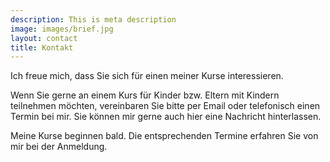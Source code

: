 ```yaml
---
description: This is meta description
image: images/brief.jpg
layout: contact
title: Kontakt
---
```

Ich freue mich, dass Sie sich für einen meiner Kurse interessieren.

Wenn Sie gerne an einem Kurs für Kinder bzw. Eltern mit Kindern teilnehmen möchten, vereinbaren Sie bitte per Email oder telefonisch einen Termin bei mir. Sie können mir gerne auch hier eine Nachricht hinterlassen.


Meine Kurse beginnen bald. Die entsprechenden Termine erfahren Sie von mir bei der Anmeldung.